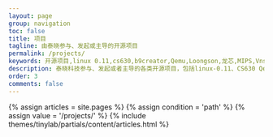```yaml
---
layout: page
group: navigation
toc: false
title: 项目
tagline: 由泰晓参与、发起或主导的开源项目
permalink: /projects/
keywords: 开源项目,linux 0.11,cs630,b9creator,Qemu,Loongson,龙芯,MIPS,VnstatSVG,Vnstat
description: 泰晓科技参与、发起或者主导的各类开源项目，包括linux-0.11、CS630 Qemu 实验环境，龙芯 Linux，MIPS实时抢占Linux以及Linux流量监控vnStatSVG
order: 3
comments: false
---
```


<section id="home">
  {% assign articles = site.pages %}
  {% assign condition = 'path' %}
  {% assign value = '/projects/' %}
  {% include themes/tinylab/partials/content/articles.html %}
</section>
